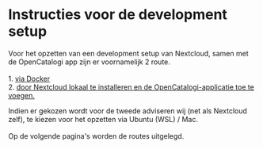 # Instructies voor de development setup

Voor het opzetten van een development setup van Nextcloud, samen met de OpenCatalogi app zijn er voornamelijk 2 route. \
\
1\. [via Docker](https://app.gitbook.com/o/pQafMaik4Xw9501LYljv/s/iNPQrgDI4XLFMiCIeZcF/\~/changes/3/developers/installatie-via-docker) \
2\. [door Nextcloud lokaal te installeren en de OpenCatalogi-applicatie toe te voegen.](https://app.gitbook.com/o/pQafMaik4Xw9501LYljv/s/iNPQrgDI4XLFMiCIeZcF/\~/changes/3/developers/installatie-via-nextcloud-en-applicatie-toevoegen)&#x20;

Indien er gekozen wordt voor de tweede adviseren wij (net als Nextcloud zelf), te kiezen voor het opzetten via Ubuntu (WSL) / Mac. \
\
Op de volgende pagina's worden de routes uitgelegd.&#x20;
